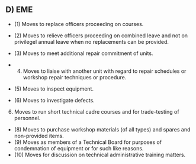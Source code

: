 ## D) EME

- (1) Moves to replace officers proceeding on courses.

- (2)   Moves to relieve officers proceeding on combined leave and not on privilegel annual leave when no replacements can be provided.
- (3) Moves to meet additional repair commitment of units.
- 4) Moves to liaise with another unit with regard to repair schedules or workshop repair techniques or procedure.
- (5) Moves to inspect equipment.
- (6) Moves to investigate defects.
6. Moves to run short technical cadre courses and for trade-testing of personnel.
- (8) Moves to purchase workshop materials (of all types) and spares and non-provided items.
- (9) Moves as members of a Technical Board for purposes of condemnation of equipment or for such like reasons.
- (10)  Moves for discussion on technical administrative training matters.
